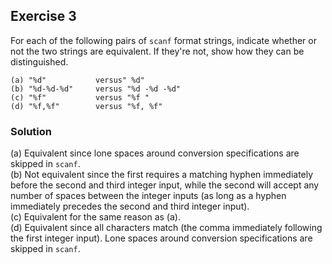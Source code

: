 ## Exercise 3
For each of the following pairs of `scanf` format strings, indicate whether or not the two strings are equivalent. If they're not, show how they can be distinguished.
```
(a) "%d"           versus" %d"
(b) "%d-%d-%d"     versus "%d -%d -%d"
(c) "%f"           versus "%f "
(d) "%f,%f"        versus "%f, %f"
```
### Solution
(a) Equivalent since lone spaces around conversion specifications are skipped in `scanf`.</br>
(b) Not equivalent since the first requires a matching hyphen immediately before the second and third integer input, while the second will accept any number of spaces between the integer inputs (as long as a hyphen immediately precedes the second and third integer input).</br>
(c) Equivalent for the same reason as (a).</br>
(d) Equivalent since all characters match (the comma immediately following the first integer input). Lone spaces around conversion specifications are skipped in `scanf`.